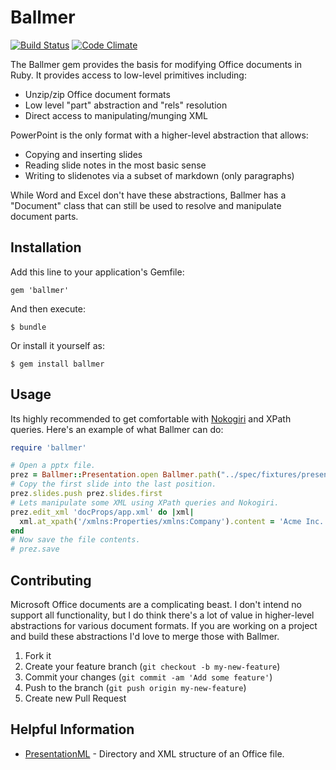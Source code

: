 # Ballmer

[![Build Status](https://travis-ci.org/polleverywhere/ballmer.png?branch=master)](https://travis-ci.org/polleverywhere/ballmer) [![Code Climate](https://codeclimate.com/repos/52ce169f6956805d89000475/badges/e90c7084bdc02bda6000/gpa.png)](https://codeclimate.com/repos/52ce169f6956805d89000475/feed)

The Ballmer gem provides the basis for modifying Office documents in Ruby. It provides access to low-level primitives including:

* Unzip/zip Office document formats
* Low level "part" abstraction and "rels" resolution
* Direct access to manipulating/munging XML

PowerPoint is the only format with a higher-level abstraction that allows:

* Copying and inserting slides
* Reading slide notes in the most basic sense
* Writing to slidenotes via a subset of markdown (only paragraphs)

While Word and Excel don't have these abstractions, Ballmer has a "Document" class that can still be used to resolve and manipulate document parts.

## Installation

Add this line to your application's Gemfile:

    gem 'ballmer'

And then execute:

    $ bundle

Or install it yourself as:

    $ gem install ballmer

## Usage

Its highly recommended to get comfortable with [Nokogiri](http://nokogiri.org) and XPath queries. Here's an example of what Ballmer can do:

```ruby
require 'ballmer'

# Open a pptx file.
prez = Ballmer::Presentation.open Ballmer.path("../spec/fixtures/presentation3.pptx")
# Copy the first slide into the last position.
prez.slides.push prez.slides.first
# Lets manipulate some XML using XPath queries and Nokogiri.
prez.edit_xml 'docProps/app.xml' do |xml|
  xml.at_xpath('/xmlns:Properties/xmlns:Company').content = 'Acme Inc.'
end
# Now save the file contents.
# prez.save
```

## Contributing

Microsoft Office documents are a complicating beast. I don't intend no support all functionality, but I do think there's a lot of value in higher-level abstractions for various document formats. If you are working on a project and build these abstractions I'd love to merge those with Ballmer.

1. Fork it
2. Create your feature branch (`git checkout -b my-new-feature`)
3. Commit your changes (`git commit -am 'Add some feature'`)
4. Push to the branch (`git push origin my-new-feature`)
5. Create new Pull Request

## Helpful Information

* [PresentationML](http://msdn.microsoft.com/en-us/library/office/gg278335.aspx) - Directory and XML structure of an Office file.
